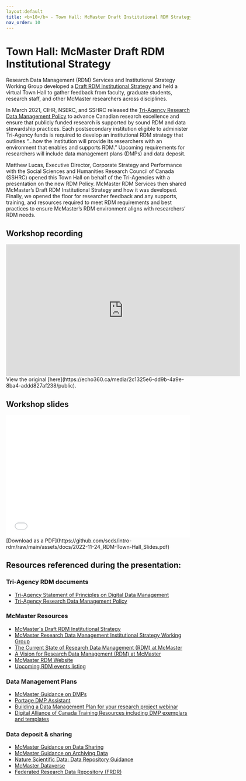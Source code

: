 ```yaml
---
layout:default
title: <b>10</b> - Town Hall: McMaster Draft Institutional RDM Strategy
nav_order: 10
---
```


# Town Hall: McMaster Draft RDM Institutional Strategy

Research Data Management (RDM) Services and Institutional Strategy Working Group developed a [Draft RDM Institutional Strategy](https://rdm.mcmaster.ca/rdm-strategy) and held a virtual Town Hall to gather feedback from faculty, graduate students, research staff, and other McMaster researchers across disciplines.

In March 2021, CIHR, NSERC, and SSHRC released the [Tri-Agency Research Data Management Policy](https://www.science.gc.ca/eic/site/063.nsf/eng/h_97610.html) to advance Canadian research excellence and ensure that publicly funded research is supported by sound RDM and data stewardship practices. Each postsecondary institution eligible to administer Tri-Agency funds is required to develop an institutional RDM strategy that outlines “…how the institution will provide its researchers with an environment that enables and supports RDM.” Upcoming requirements for researchers will include data management plans (DMPs) and data deposit.

Matthew Lucas, Executive Director, Corporate Strategy and Performance with the Social Sciences and Humanities Research Council of Canada (SSHRC) opened this Town Hall on behalf of the Tri-Agencies with a presentation on the new RDM Policy. McMaster RDM Services then shared McMaster’s Draft RDM Institutional Strategy and how it was developed. Finally, we opened the floor for researcher feedback and any supports, training, and resources required to meet RDM requirements and best practices to ensure McMaster’s RDM environment aligns with researchers’ RDM needs.


## Workshop recording

<iframe height="360" width="640" allowfullscreen frameborder=0 src="https://echo360.ca/media/2c1325e6-dd9b-4a9e-8ba4-addd827af238/public"></iframe>
View the original [here](https://echo360.ca/media/2c1325e6-dd9b-4a9e-8ba4-addd827af238/public).


## Workshop slides

<div style="position:relative;padding-top:66.25%;">
<iframe src="//docs.google.com/viewer?url=https://github.com/scds/intro-rdm/raw/main/assets/docs/2022-11-24_RDM-Town-Hall_Slides.pdf?dl=0&hl=en_US&embedded=true" class="gde-frame" style="position:absolute;top:0;left:0;width:100%;height:100%;border:none;" scrolling="no"></iframe>
</div>
[Download as a PDF](https://github.com/scds/intro-rdm/raw/main/assets/docs/2022-11-24_RDM-Town-Hall_Slides.pdf)
<br>


## Resources referenced during the presentation:

### Tri-Agency RDM documents
* [Tri-Agency Statement of Principles on Digital Data Management](https://www.science.gc.ca/eic/site/063.nsf/eng/h_83F7624E.html?OpenDocument)
* [Tri-Agency Research Data Management Policy](https://www.science.gc.ca/eic/site/063.nsf/eng/h_97610.html)

### McMaster Resources
* [McMaster's Draft RDM Institutional Strategy](https://rdm.mcmaster.ca/rdm-strategy)
* [McMaster Research Data Management Institutional Strategy Working Group](https://rdm.mcmaster.ca/iswg)
* [The Current State of Research Data Management (RDM) at McMaster](http://hdl.handle.net/11375/28059)
* [A Vision for Research Data Management (RDM) at McMaster](http://hdl.handle.net/11375/28060)
* [McMaster RDM Website](https://rdm.mcmaster.ca)
* [Upcoming RDM events listing](https://scds.ca/events/dash-data-analysis-support-hub/rdm-22-23/)

### Data Management Plans
* [McMaster Guidance on DMPs](https://rdm.mcmaster.ca/plan)
* [Portage DMP Assistant](assistant.portagenetwork.ca)
* [Building a Data Management Plan for your research project webinar](dmp)
* [Digital Alliance of Canada Training Resources including DMP exemplars and templates](https://alliancecan.ca/en/services/research-data-management/learning-and-training/training-resources)

### Data deposit & sharing
* [McMaster Guidance on Data Sharing](https://rdm.mcmaster.ca/publish)
* [McMaster Guidance on Archiving Data](https://rdm.mcmaster.ca/archive)
* [Nature Scientific Data: Data Repository Guidance](https://www.nature.com/sdata/policies/repositories)
* [McMaster Dataverse](https://borealisdata.ca/dataverse/mcmaster)
* [Federated Research Data Repository (FRDR)](https://www.frdr-dfdr.ca/repo/)
